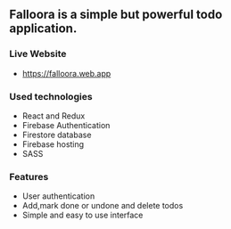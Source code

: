 ## Falloora is a simple but powerful todo application.

### Live Website
* https://falloora.web.app

### Used technologies
* React and Redux
* Firebase Authentication
* Firestore database
* Firebase hosting
* SASS


### Features
* User authentication
* Add,mark done or undone and delete todos
* Simple and easy to use interface
